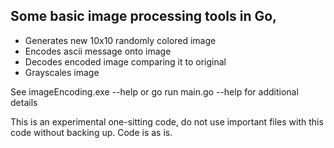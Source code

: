 ## Some basic image processing tools in Go,

- Generates new 10x10 randomly colored image
- Encodes ascii message onto image
- Decodes encoded image comparing it to original
- Grayscales image

See imageEncoding.exe --help or go run main.go --help for additional details

This is an experimental one-sitting code, do not use important files with this code without backing up. Code is as is.